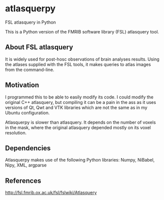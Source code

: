 atlasquerpy
===========

FSL atlasquery in Python

This is a Python version of the FMRIB software library (FSL) atlasquery tool.

About FSL atlasquery
--------------------

It is widely used for post-hosc observations of brain analyses results. 
Using the atlases supplied with the FSL tools, it makes queries to atlas images
from the command-line.

Motivation
----------
I programmed this to be able to easily modify its code.
I could modify the original C++ atlasquery, but compiling it can be a pain in
the ass as it uses versions of Qt, Qwt and VTK libraries which are not the same
as in my Ubuntu configuration.


Atlasquerpy is slower than atlasquery. It depends on the number of voxels in the
mask, where the original atlasquery depended mostly on its voxel resolution.

Dependencies
------------
Atlasquerpy makes use of the following Python libraries:
Numpy, NiBabel, Nipy, XML, argparse

References
----------
http://fsl.fmrib.ox.ac.uk/fsl/fslwiki/Atlasquery
